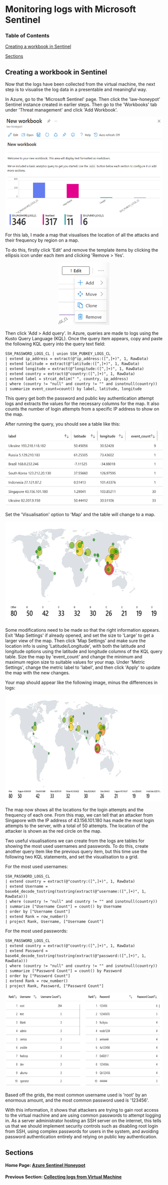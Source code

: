 # Monitoring logs with Microsoft Sentinel

### Table of Contents

[Creating a workbook in Sentinel](#creating-a-workbook-in-sentinel)

[Sections](#sections)

## Creating a workbook in Sentinel

Now that the logs have been collected from the virtual machine, the next step is to visualise the log data in a presentable and meaningful way.

In Azure, go to the 'Microsoft Sentinel' page. Then click the 'law-honeypot' Sentinel instance created in earlier steps. Then go to the 'Workbooks' tab under 'Threat management' and click 'Add Workbook'.

<p align="center">
<img src="../../images/new_workbook.png" alt="New workbook in Sentinel" height=350px>
</p>

For this lab, I made a map that visualises the location of all the attacks and their frequency by region on a map.

To do this, firstly click 'Edit' and remove the template items by clicking the ellipsis icon under each item and clicking 'Remove > Yes'.

<p align="center">
<img src="../../images/remove_item.png" alt="Remove item in workbook" height=200px>
</p>

Then click 'Add > Add query'. In Azure, queries are made to logs using the Kusto Query Language (KQL). Once the query item appears, copy and paste the following KQL query into the query text field:

```kql
SSH_PASSWORD_LOGS_CL | union SSH_PUBKEY_LOGS_CL
| extend ip_address = extract(@"ip_address:([^,]+)", 1, RawData)
| extend latitude = extract(@"latitude:([^,]+)", 1, RawData)
| extend longitude = extract(@"longitude:([^,]+)", 1, RawData)
| extend country = extract(@"country:([^,]+)", 1, RawData)
| extend label = strcat_delim(" ", country, ip_address)
| where (country != "null" and country != "" and isnotnull(country))
| summarize event_count=count() by label, latitude, longitude
```

This query get both the password and public key authentication attempt logs and extracts the values for the necessary columns for the map. It also counts the number of login attempts from a specific IP address to show on the map.

After running the query, you should see a table like this:

<p align="center">
<img src="../../images/map_query_table.png" alt="KQL query in workbook" height=240px>
</p>

Set the 'Visualisation' option to 'Map' and the table will change to a map.

<p align="center">
<img src="../../images/map_default.png" alt="Default map visualisation of honeypot logs" height=320px>
</p>

Some modifications need to be made so that the right information appears. Exit 'Map Settings' if already opened, and set the size to 'Large' to get a larger view of the map. Then click 'Map Settings' and make sure the location info is using 'Latitude/Longitude', with both the latitude and longitude options using the latitude and longitude columns of the KQL query table. Size the map by 'event_count' and change the minimum and maximum region size to suitable values for your map. Under 'Metric Settings', change the metric label to 'label', and then click 'Apply' to update the map with the new changes.

Your map should appear like the following image, minus the differences in logs:

<p align="center">
<img src="../../images/map_final.png" alt="Final map visualisation of honeypot logs" height=340px>
</p>

The map now shows all the locations for the login attempts and the frequency of each one. From this map, we can tell that an attacker from Singapore with the IP address of 43.156.101.180 has made the most login attempts to the server, with a total of 50 attempts. The location of the attacker is shown as the red circle on the map.

Two useful visualisations we can create from the logs are tables for showing the most used usernames and passwords. To do this, create another query item like the previous query item, but this time use the following two KQL statements, and set the visualisation to a grid.


For the most used usernames:
```kql
SSH_PASSWORD_LOGS_CL
| extend country = extract(@"country:([^,]+)", 1, RawData)
| extend Username = base64_decode_tostring(tostring(extract(@"username:([^,]+)", 1, RawData)))
| where (country != "null" and country != "" and isnotnull(country))
| summarize ["Username Count"] = count() by Username
| order by ["Username Count"]
| extend Rank = row_number()
| project Rank, Username, ["Username Count"]
```

For the most used passwords:
```kql
SSH_PASSWORD_LOGS_CL
| extend country = extract(@"country:([^,]+)", 1, RawData)
| extend Password = base64_decode_tostring(tostring(extract(@"password:([^,]+)", 1, RawData)))
| where (country != "null" and country != "" and isnotnull(country))
| summarize ["Password Count"] = count() by Password
| order by ["Password Count"]
| extend Rank = row_number()
| project Rank, Password, ["Password Count"]
```

<p align="center">
<img src="../../images/uname_passwd_grids.png" alt="Username and password grids" height=300px>
</p>

Based off the grids, the most common username used is 'root' by an enormous amount, and the most common password used is '123456'.

With this information, it shows that attackers are trying to gain root access to the virtual machine and are using common passwords to attempt logging in. As a server administrator hosting an SSH server on the internet, this tells us that we should implement security controls such as disabling root login from SSH, using complex passwords for users in the system, and avoiding password authentication entirely and relying on public key authentication.

## Sections

#### Home Page: [Azure Sentinel Honeypot](../../)

#### Previous Section: [Collecting logs from Virtual Machine](../log_collection/)